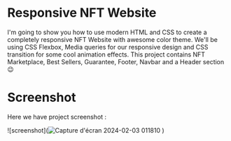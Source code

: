 # Responsive NFT Website

I'm going to show you how to use modern HTML and CSS to create a completely responsive NFT Website with awesome color theme. We'll be using CSS Flexbox, Media queries for our responsive design and CSS  transition for some cool animation effects. This project contains NFT Marketplace, Best Sellers, Guarantee, Footer, Navbar and a Header section😉

# Screenshot
Here we have project screenshot :

![screenshot](![Capture d'écran 2024-02-03 011810](https://github.com/Rayane-45/NFT-Website-/assets/131754025/9436bfc2-72df-4c05-b62d-d7d82100e37e)
)
